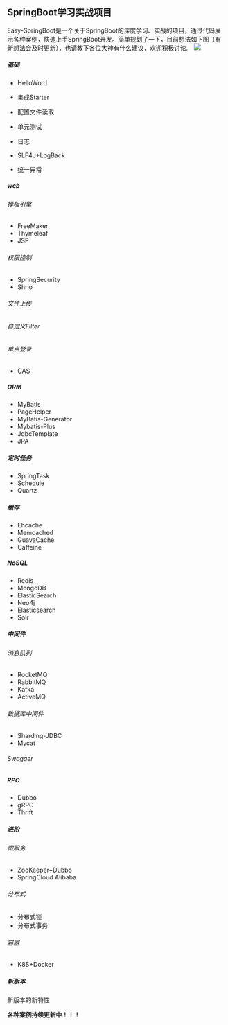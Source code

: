 ## SpringBoot学习实战项目

Easy-SpringBoot是一个关于SpringBoot的深度学习、实战的项目，通过代码展示各种案例，快速上手SpringBoot开发。简单规划了一下，目前想法如下图（有新想法会及时更新），也请教下各位大神有什么建议，欢迎积极讨论。
![](https://github.com/Mark-Chou20/easy-springboot/blob/main/Easy-SpringBoot.png)

##### 基础

- HelloWord
- 集成Starter
- 配置文件读取
- 单元测试
- 日志

- SLF4J+LogBack

- 统一异常

##### web

###### 模板引擎

- FreeMaker
- Thymeleaf
- JSP

###### 权限控制

- SpringSecurity
- Shrio

###### 文件上传

###### 自定义Filter

###### 单点登录

- CAS

##### ORM

- MyBatis
- PageHelper
- MyBatis-Generator
- Mybatis-Plus
- JdbcTemplate
- JPA

##### 定时任务

- SpringTask
- Schedule
- Quartz

##### 缓存

- Ehcache
- Memcached
- GuavaCache
- Caffeine

##### NoSQL

- Redis
- MongoDB
- ElasticSearch
- Neo4j
- Elasticsearch
- Solr

##### 中间件

###### 消息队列

- RocketMQ
- RabbitMQ
- Kafka
- ActiveMQ

###### 数据库中间件

- Sharding-JDBC
- Mycat

###### Swagger

##### RPC

- Dubbo
- gRPC
- Thrift

##### 进阶

###### 微服务

- ZooKeeper+Dubbo
- SpringCloud Alibaba

###### 分布式

- 分布式锁
- 分布式事务

###### 容器

- K8S+Docker

##### 新版本

新版本的新特性

**各种案例持续更新中！！！**
